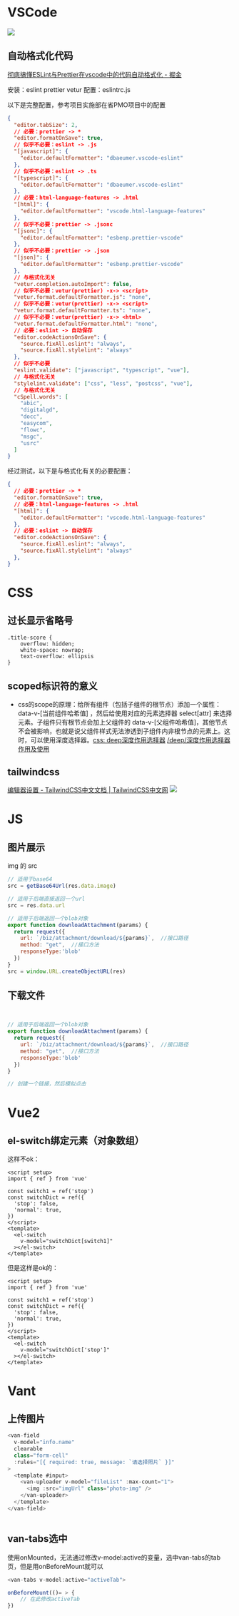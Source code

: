 # VSCode
![](assets/Pasted%20image%2020240307192455.png)

## 自动格式化代码

[彻底搞懂ESLint与Prettier在vscode中的代码自动格式化 - 掘金](https://juejin.cn/post/7156893291726782500)

安装：eslint prettier vetur
配置：eslintrc.js

以下是完整配置，参考项目实施部在省PMO项目中的配置
```JSON
{
  "editor.tabSize": 2,
  // 必要：prettier -> * 
  "editor.formatOnSave": true,
  // 似乎不必要：eslint -> .js
  "[javascript]": {
    "editor.defaultFormatter": "dbaeumer.vscode-eslint"
  },
  // 似乎不必要：eslint -> .ts
  "[typescript]": {
    "editor.defaultFormatter": "dbaeumer.vscode-eslint"
  },
  // 必要：html-language-features -> .html
  "[html]": {
    "editor.defaultFormatter": "vscode.html-language-features"
  },
  // 似乎不必要：prettier -> .jsonc
  "[jsonc]": {
    "editor.defaultFormatter": "esbenp.prettier-vscode"
  },
  // 似乎不必要：prettier -> .json
  "[json]": {
    "editor.defaultFormatter": "esbenp.prettier-vscode"
  },
  // 与格式化无关
  "vetur.completion.autoImport": false,
  // 似乎不必要：vetur(prettier) -x-> <script>
  "vetur.format.defaultFormatter.js": "none",
  // 似乎不必要：vetur(prettier) -x-> <script>
  "vetur.format.defaultFormatter.ts": "none",
  // 似乎不必要：vetur(prettier) -x-> <html>
  "vetur.format.defaultFormatter.html": "none",
  // 必要：eslint -> 自动保存
  "editor.codeActionsOnSave": {
    "source.fixAll.eslint": "always",
    "source.fixAll.stylelint": "always"
  },
  // 似乎不必要
  "eslint.validate": ["javascript", "typescript", "vue"],
  // 与格式化无关
  "stylelint.validate": ["css", "less", "postcss", "vue"],
  // 与格式化无关
  "cSpell.words": [
    "abic",
    "digitalgd",
    "docc",
    "easycom",
    "flowc",
    "msgc",
    "usrc"
  ]
}
```
经过测试，以下是与格式化有关的必要配置：
```JSON
{
  // 必要：prettier -> * 
  "editor.formatOnSave": true,
  // 必要：html-language-features -> .html
  "[html]": {
    "editor.defaultFormatter": "vscode.html-language-features"
  },
  // 必要：eslint -> 自动保存
  "editor.codeActionsOnSave": {
    "source.fixAll.eslint": "always",
    "source.fixAll.stylelint": "always"
  },
}
```

# CSS

## 过长显示省略号

```
.title-score {  
	overflow: hidden;  
    white-space: nowrap;  
    text-overflow: ellipsis  
}
```
## scoped标识符的意义

- css的scope的原理：给所有组件（包括子组件的根节点）添加一个属性：data-v-\[当前组件哈希值\] ，然后给使用对应的元素选择器 select\[attr\] 来选择元素。子组件只有根节点会加上父组件的 data-v-\[父组件哈希值\]，其他节点不会被影响，也就是说父组件样式无法渗透到子组件内非根节点的元素上。这时，可以使用深度选择器。[css: deep深度作用选择器](https://blog.csdn.net/weixin_39357177/article/details/114371187) [/deep/深度作用选择器作用及使用](https://blog.csdn.net/weixin_45842655/article/details/103547362)

## tailwindcss

[编辑器设置 - TailwindCSS中文文档 | TailwindCSS中文网](https://www.tailwindcss.cn/docs/editor-setup)
![](assets/Pasted%20image%2020240313083905.png)

# JS
## 图片展示

img 的 src
```js
// 适用于base64
src = getBase64Url(res.data.image)

// 适用于后端直接返回一个url
src = res.data.url

// 适用于后端返回一个blob对象
export function downloadAttachment(params) {
  return request({
    url: `/biz/attachment/download/${params}`,  //接口路径
    method: "get",  //接口方法
    responseType:'blob'
  })
}
src = window.URL.createObjectURL(res)

```

## 下载文件

```js


// 适用于后端返回一个blob对象
export function downloadAttachment(params) {
  return request({
    url: `/biz/attachment/download/${params}`,  //接口路径
    method: "get",  //接口方法
    responseType:'blob'
  })
}

// 创建一个链接，然后模拟点击


```

# Vue2
## el-switch绑定元素（对象数组）

这样不ok：
```vue
<script setup>
import { ref } from 'vue'

const switch1 = ref('stop')
const switchDict = ref({
  'stop': false,
  'normal': true,
})
</script>
<template>
  <el-switch
    v-model="switchDict[switch1]"
  ></el-switch>
</template>
```

但是这样是ok的：
```vue
<script setup>
import { ref } from 'vue'

const switch1 = ref('stop')
const switchDict = ref({
  'stop': false,
  'normal': true,
})
</script>
<template>
  <el-switch
    v-model="switchDict['stop']"
  ></el-switch>
</template>
```

# Vant
## 上传图片

```js
<van-field
  v-model="info.name"
  clearable
  class="form-cell"
  :rules="[{ required: true, message: `请选择照片` }]"
>
  <template #input>
	<van-uploader v-model="fileList" :max-count="1">
	  <img :src="imgUrl" class="photo-img" />
	</van-uploader>
  </template>
</van-field>



```


## van-tabs选中

使用onMounted，无法通过修改v-model:active的变量，选中van-tabs的tab页，但是用onBeforeMount就可以

```js
<van-tabs v-model:active="activeTab">

onBeforeMount(()= > {
	// 在此修改activeTab
})
```